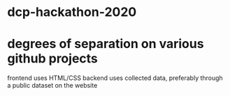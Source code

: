 # dcp-hackathon-2020

# degrees of separation on various github projects

frontend uses HTML/CSS
backend uses collected data, preferably through a public dataset on the website
